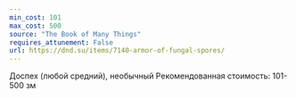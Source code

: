 ```yaml
---
min_cost: 101
max_cost: 500
source: "The Book of Many Things"
requires_attunement: False
url: https://dnd.su/items/7140-armor-of-fungal-spores/
---
```


Доспех (любой средний), необычный
Рекомендованная стоимость: 101-500 зм